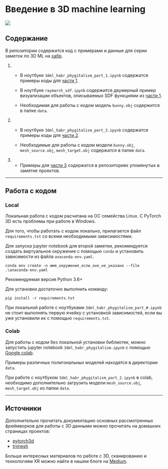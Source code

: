 # Введение в 3D machine learning
![](https://miro.medium.com/max/1400/1*dz0fqQ1KBqIYGexQ_I4SpA.jpeg)
## Содержание
В репозитории содержится код с примерами и данные для серии заметок по 3D ML на [хабр](https://habr.com/ru/users/itmai/posts/).

1)  
   * В ноутбуке `3dml_habr_phygitalism_part_1.ipynb` содержатся примеры коды для [части 1](https://habr.com/ru/company/itmai/blog/503358/).

   * В ноутбуке `raymarch_sdf.ipynb` содержится двумерный пример визуализации объектов, описываемых SDF функциями из [части 1](https://habr.com/ru/company/itmai/blog/503358/).

   * Необходимая для работы с кодом модель `bunny.obj` содержится в папке `data`. 

2) 
   * В ноутбуке `3dml_habr_phygitalism_part_2.ipynb` содержатся примеры коды для [части 2](https://habr.com/ru/company/itmai/blog/504416/).

   * Необходимые для работы с кодом модели `bunny.obj`, `mesh_source.obj`,  `mesh_target.obj` содержатся в папке `data`.

3) 
   * Примеры для [части 3](https://habr.com/ru/company/itmai/blog/516404/) содержатся в репозиториях упомянутых в заметке проектов. 
___
## Работа с кодом

### Local

Локальная работа с кодом расчитана на ОС семейства Linux. C PyTorch 3D есть проблемы при работе в Windows.

Для того, чтобы работать с кодом локально, прилагается файл `requirements.txt` со всеми необходимыми зависимостями.

Для запуска jupyter notebook для второй заметки, рекомендуется создать виртуальное окружение с помощью `conda` и установить зависимости из файла `anaconda-env.yaml`.

    conda env create -n имя_окружения_если_оно_не_указано --file .\anaconda-env.yaml

Рекомендуемая версия Python 3.6+

Для установки достаточно выполнить команду:
```
pip install -r requirements.txt
```

При локальной работе с ноутбуками `3dml_habr_phygitalism_part_#.ipynb` не стоит выполнять первую ячейку с установкой зависимостей, если вы уже установили их с помощью `requirements.txt`.

### Colab

Для работы с кодом без локальной установки библиотек, можно запустить jupyter notebook `3dml_habr_phygitalism.ipynb` с помощью [Google colab](https://colab.research.google.com/).

Примеры различных полигональных моделей находятся в директории `data`.

При работе с ноутбуком `3dml_habr_phygitalism_part_2.ipynb` в colab, необходимо дополнительно загрузить модели `mesh_source.obj`,  `mesh_target.obj` из папки `data`.
___
## Источники
Дополнительно прочитать документацию основных рассмотренных фреймворков для работы с 3D данными можно прочитать на домашних страницах проектов:
- [pytorch3d](https://github.com/facebookresearch/pytorch3d)
- [trimesh](https://github.com/mikedh/trimesh) 
  
Больше интересных материалов по работе с 3D, сканированию и технологиям XR можно найти в нашем блоге на [Medium](https://medium.com/phygitalism).
